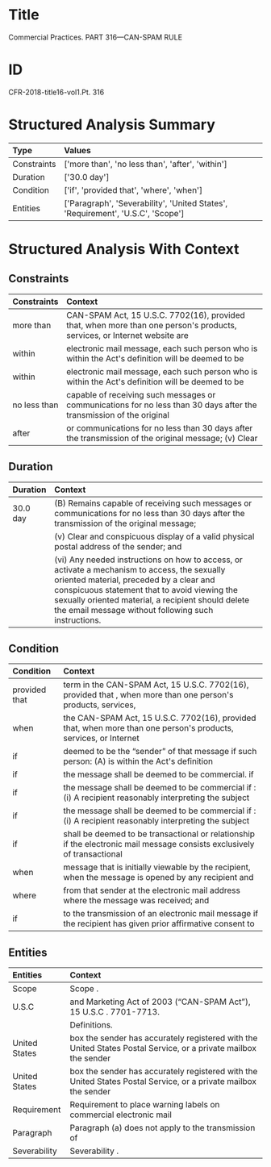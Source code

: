 # Title

 Commercial Practices. PART 316—CAN-SPAM RULE


# ID

 CFR-2018-title16-vol1.Pt. 316


# Structured Analysis Summary

| Type        | Values                                                                          |
|:------------|:--------------------------------------------------------------------------------|
| Constraints | ['more than', 'no less than', 'after', 'within']                                |
| Duration    | ['30.0 day']                                                                    |
| Condition   | ['if', 'provided that', 'where', 'when']                                        |
| Entities    | ['Paragraph', 'Severability', 'United States', 'Requirement', 'U.S.C', 'Scope'] |


# Structured Analysis With Context

 


## Constraints

| Constraints   | Context                                                                                                                  |
|:--------------|:-------------------------------------------------------------------------------------------------------------------------|
| more than     | CAN-SPAM Act, 15 U.S.C. 7702(16), provided that, when more than one person's products, services, or Internet website are |
| within        | electronic mail message, each such person who is within the Act's definition will be deemed to be                        |
| within        | electronic mail message, each such person who is within the Act's definition will be deemed to be                        |
| no less than  | capable of receiving such messages or communications for no less than 30 days after the transmission of the original     |
| after         | or communications for no less than 30 days after the transmission of the original message; (v) Clear                     |


## Duration

| Duration   | Context                                                                                                                                                                                                                                                                                                            |
|:-----------|:-------------------------------------------------------------------------------------------------------------------------------------------------------------------------------------------------------------------------------------------------------------------------------------------------------------------|
| 30.0 day   | (B) Remains capable of receiving such messages or communications for no less than 30 days after the transmission of the original message;                                                                                                                                                                          |
|            |             (v) Clear and conspicuous display of a valid physical postal address of the sender; and                                                                                                                                                                                                                |
|            |             (vi) Any needed instructions on how to access, or activate a mechanism to access, the sexually oriented material, preceded by a clear and conspicuous statement that to avoid viewing the sexually oriented material, a recipient should delete the email message without following such instructions. |


## Condition

| Condition     | Context                                                                                                                  |
|:--------------|:-------------------------------------------------------------------------------------------------------------------------|
| provided that | term in the CAN-SPAM Act, 15 U.S.C. 7702(16), provided that , when more than one person's products, services,            |
| when          | the CAN-SPAM Act, 15 U.S.C. 7702(16), provided that, when more than one person's products, services, or Internet         |
| if            | deemed to be the &#8220;sender&#8221; of that message if such person: (A) is within the Act's definition                 |
| if            | the message shall be deemed to be commercial. if                                                                         |
| if            | the message shall be deemed to be commercial if : (i) A recipient reasonably interpreting the subject                    |
| if            | the message shall be deemed to be commercial if : (i) A recipient reasonably interpreting the subject                    |
| if            | shall be deemed to be transactional or relationship if the electronic mail message consists exclusively of transactional |
| when          | message that is initially viewable by the recipient, when the message is opened by any recipient and                     |
| where         | from that sender at the electronic mail address where  the message was received; and                                     |
| if            | to the transmission of an electronic mail message if the recipient has given prior affirmative consent to                |


## Entities

| Entities      | Context                                                                                                         |
|:--------------|:----------------------------------------------------------------------------------------------------------------|
| Scope         | Scope .                                                                                                         |
| U.S.C         | and Marketing Act of 2003 (&#8220;CAN-SPAM Act&#8221;), 15 U.S.C . 7701-7713.                                   |
|               |           Definitions.                                                                                          |
| United States | box the sender has accurately registered with the United States Postal Service, or a private mailbox the sender |
| United States | box the sender has accurately registered with the United States Postal Service, or a private mailbox the sender |
| Requirement   | Requirement to place warning labels on commercial electronic mail                                               |
| Paragraph     | Paragraph (a) does not apply to the transmission of                                                             |
| Severability  | Severability .                                                                                                  |


